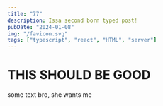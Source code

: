 ```yaml
---
title: "77"
description: Issa second born typed post!
pubDate: "2024-01-08"
img: "/favicon.svg"
tags: ["typescript", "react", "HTML", "server"]
---
```


# THIS SHOULD BE GOOD

some text bro, she wants me
